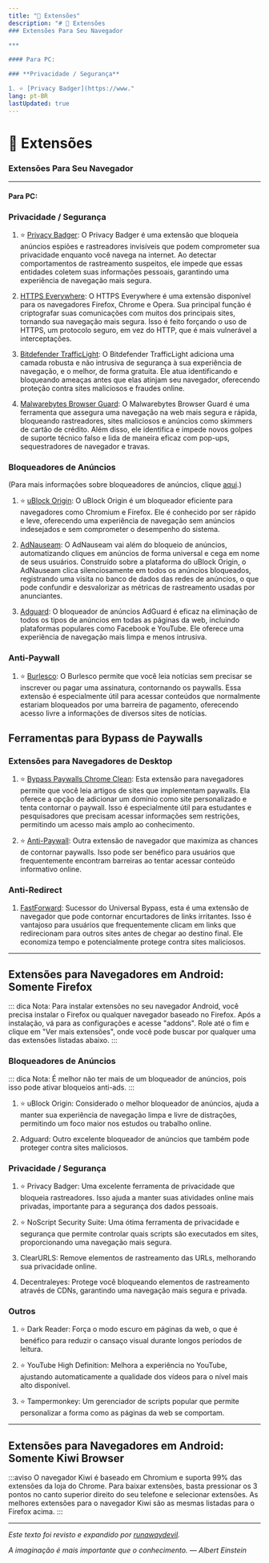 ```yaml
---
title: "🧩 Extensões"
description: "# 🧩 Extensões
### Extensões Para Seu Navegador

***

#### Para PC:

### **Privacidade / Segurança**

1. ⭐ [Privacy Badger](https://www."
lang: pt-BR
lastUpdated: true
---
```


# 🧩 Extensões
### Extensões Para Seu Navegador

***

#### Para PC:

### **Privacidade / Segurança**

1. ⭐ [Privacy Badger](https://www.eff.org/privacybadger): O Privacy Badger é uma extensão que bloqueia anúncios espiões e rastreadores invisíveis que podem comprometer sua privacidade enquanto você navega na internet. Ao detectar comportamentos de rastreamento suspeitos, ele impede que essas entidades coletem suas informações pessoais, garantindo uma experiência de navegação mais segura.

2. [HTTPS Everywhere](https://www.eff.org/https-everywhere): O HTTPS Everywhere é uma extensão disponível para os navegadores Firefox, Chrome e Opera. Sua principal função é criptografar suas comunicações com muitos dos principais sites, tornando sua navegação mais segura. Isso é feito forçando o uso de HTTPS, um protocolo seguro, em vez do HTTP, que é mais vulnerável a interceptações.

3. [Bitdefender TrafficLight](https://www.bitdefender.com/solutions/trafficlight.html): O Bitdefender TrafficLight adiciona uma camada robusta e não intrusiva de segurança à sua experiência de navegação, e o melhor, de forma gratuita. Ele atua identificando e bloqueando ameaças antes que elas atinjam seu navegador, oferecendo proteção contra sites maliciosos e fraudes online.

4. [Malwarebytes Browser Guard](https://www.malwarebytes.com/browserguard): O Malwarebytes Browser Guard é uma ferramenta que assegura uma navegação na web mais segura e rápida, bloqueando rastreadores, sites maliciosos e anúncios como skimmers de cartão de crédito. Além disso, ele identifica e impede novos golpes de suporte técnico falso e lida de maneira eficaz com pop-ups, sequestradores de navegador e travas.

### **Bloqueadores de Anúncios**

(Para mais informações sobre bloqueadores de anúncios, clique [aqui](https://www.rentry.org/adblockers).) 

1. ⭐ [uBlock Origin](https://github.com/gorhill/uBlock): O uBlock Origin é um bloqueador eficiente para navegadores como Chromium e Firefox. Ele é conhecido por ser rápido e leve, oferecendo uma experiência de navegação sem anúncios indesejados e sem comprometer o desempenho do sistema.

2. [AdNauseam](https://adnauseam.io/): O AdNauseam vai além do bloqueio de anúncios, automatizando cliques em anúncios de forma universal e cega em nome de seus usuários. Construído sobre a plataforma do uBlock Origin, o AdNauseam clica silenciosamente em todos os anúncios bloqueados, registrando uma visita no banco de dados das redes de anúncios, o que pode confundir e desvalorizar as métricas de rastreamento usadas por anunciantes.

3. [Adguard](https://adguard.com/en/adguard-browser-extension/overview.html): O bloqueador de anúncios AdGuard é eficaz na eliminação de todos os tipos de anúncios em todas as páginas da web, incluindo plataformas populares como Facebook e YouTube. Ele oferece uma experiência de navegação mais limpa e menos intrusiva.

### **Anti-Paywall**

1. ⭐ [Burlesco](https://burles.co/en/): O Burlesco permite que você leia notícias sem precisar se inscrever ou pagar uma assinatura, contornando os paywalls. Essa extensão é especialmente útil para acessar conteúdos que normalmente estariam bloqueados por uma barreira de pagamento, oferecendo acesso livre a informações de diversos sites de notícias.

## Ferramentas para Bypass de Paywalls

### Extensões para Navegadores de Desktop

1. ⭐ [Bypass Paywalls Chrome Clean](https://gitlab.com/magnolia1234/bypass-paywalls-chrome-clean): Esta extensão para navegadores permite que você leia artigos de sites que implementam paywalls. Ela oferece a opção de adicionar um domínio como site personalizado e tenta contornar o paywall. Isso é especialmente útil para estudantes e pesquisadores que precisam acessar informações sem restrições, permitindo um acesso mais amplo ao conhecimento.

2. ⭐ [Anti-Paywall](https://github.com/nextgens/anti-paywall): Outra extensão de navegador que maximiza as chances de contornar paywalls. Isso pode ser benéfico para usuários que frequentemente encontram barreiras ao tentar acessar conteúdo informativo online.

### **Anti-Redirect**

1. [FastForward](https://github.com/FastForwardTeam/FastForward): Sucessor do Universal Bypass, esta é uma extensão de navegador que pode contornar encurtadores de links irritantes. Isso é vantajoso para usuários que frequentemente clicam em links que redirecionam para outros sites antes de chegar ao destino final. Ele economiza tempo e potencialmente protege contra sites maliciosos.

***

## Extensões para Navegadores em Android: Somente Firefox

::: dica Nota: Para instalar extensões no seu navegador Android, você precisa instalar o Firefox ou qualquer navegador baseado no Firefox. Após a instalação, vá para as configurações e acesse "addons". Role até o fim e clique em "Ver mais extensões", onde você pode buscar por qualquer uma das extensões listadas abaixo.
:::

### **Bloqueadores de Anúncios**

::: dica Nota: É melhor não ter mais de um bloqueador de anúncios, pois isso pode ativar bloqueios anti-ads.
:::

1. ⭐ uBlock Origin: Considerado o melhor bloqueador de anúncios, ajuda a manter sua experiência de navegação limpa e livre de distrações, permitindo um foco maior nos estudos ou trabalho online.

2. Adguard: Outro excelente bloqueador de anúncios que também pode proteger contra sites maliciosos.

### **Privacidade / Segurança**

1. ⭐ Privacy Badger: Uma excelente ferramenta de privacidade que bloqueia rastreadores. Isso ajuda a manter suas atividades online mais privadas, importante para a segurança dos dados pessoais.

2. ⭐ NoScript Security Suite: Uma ótima ferramenta de privacidade e segurança que permite controlar quais scripts são executados em sites, proporcionando uma navegação mais segura.

3. ClearURLS: Remove elementos de rastreamento das URLs, melhorando sua privacidade online.

4. Decentraleyes: Protege você bloqueando elementos de rastreamento através de CDNs, garantindo uma navegação mais segura e privada.

### **Outros**

1. ⭐ Dark Reader: Força o modo escuro em páginas da web, o que é benéfico para reduzir o cansaço visual durante longos períodos de leitura.

2. ⭐ YouTube High Definition: Melhora a experiência no YouTube, ajustando automaticamente a qualidade dos vídeos para o nível mais alto disponível.

3. ⭐ Tampermonkey: Um gerenciador de scripts popular que permite personalizar a forma como as páginas da web se comportam.

***

## Extensões para Navegadores em Android: Somente Kiwi Browser

:::aviso O navegador Kiwi é baseado em Chromium e suporta 99% das extensões da loja do Chrome. Para baixar extensões, basta pressionar os 3 pontos no canto superior direito do seu telefone e selecionar extensões. As melhores extensões para o navegador Kiwi são as mesmas listadas para o Firefox acima.
:::

---

*Este texto foi revisto e expandido por [runawaydevil](https://pablo.space).*

*A imaginação é mais importante que o conhecimento. — Albert Einstein*